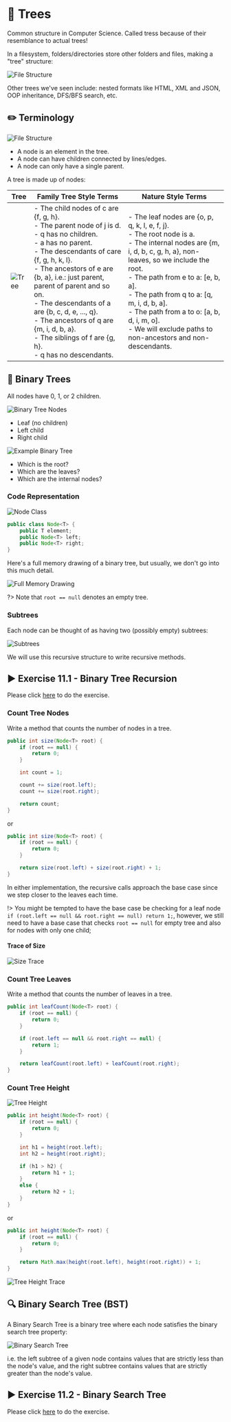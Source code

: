 # 🌳 Trees

Common structure in Computer Science. Called tress because of their resemblance to actual trees!

In a filesystem, folders/directories store other folders and files, making a "tree" structure:

![File Structure](./images/0-File-Structure.png)

Other trees we've seen include: nested formats like HTML, XML and JSON, OOP inheritance, DFS/BFS search, etc.

## ✏️ Terminology

![File Structure](./images/00-Terminology.png)

- A node is an element in the tree.
- A node can have children connected by lines/edges.
- A node can only have a single parent.

A tree is made up of nodes:

| Tree                           | Family Tree Style Terms                                                                                                                                                                                                                                                                                                                                                                                             | Nature Style Terms                                                                                                                                                                                                                                                                                                                                                     |
| ------------------------------ | ------------------------------------------------------------------------------------------------------------------------------------------------------------------------------------------------------------------------------------------------------------------------------------------------------------------------------------------------------------------------------------------------------------------- | ---------------------------------------------------------------------------------------------------------------------------------------------------------------------------------------------------------------------------------------------------------------------------------------------------------------------------------------------------------------------- |
| ![Tree](./images/000-Tree.png) | - The child nodes of c are {f, g, h}.<br>- The parent node of j is d.<br>- q has no children.<br>- a has no parent.<br>- The descendants of care {f, g, h, k, l}.<br>- The ancestors of e are {b, a}, i.e.: just parent, parent of parent and so on.<br>- The descendants of a are {b, c, d, e, ..., q}.<br>- The ancestors of q are {m, i, d, b, a}.<br>- The siblings of f are {g, h}.<br>- q has no descendants. | - The leaf nodes are {o, p, q, k, l, e, f, j}.<br>- The root node is a.<br>- The internal nodes are {m, i, d, b, c, g, h, a}, non-leaves, so we include the root.<br>- The path from e to a: [e, b, a].<br>- The path from q to a: [q, m, i, d, b, a].<br>- The path from a to o: [a, b, d, i, m, o].<br>- We will exclude paths to non-ancestors and non-descendants. |

## 🌳 Binary Trees

All nodes have 0, 1, or 2 children.

![Binary Tree Nodes](./images/1-Binary-Tree-Nodes.png)

- Leaf (no children)
- Left child
- Right child

![Example Binary Tree](./images/2-Example-Binary-Tree.png)

- Which is the root?
- Which are the leaves?
- Which are the internal nodes?

### Code Representation

![Node Class](./images/3-Node-Class.png)

```java
public class Node<T> {
    public T element;
    public Node<T> left;
    public Node<T> right;
}
```

Here's a full memory drawing of a binary tree, but usually, we don't go into this much detail.

![Full Memory Drawing](./images/4-Full-Memory-Drawing.png)

?> Note that `root == null` denotes an empty tree.

### Subtrees

Each node can be thought of as having two (possibly empty) subtrees:

![Subtrees](./images/5-Subtrees.png)

We will use this recursive structure to write recursive methods.

## ▶️ Exercise 11.1 - Binary Tree Recursion

Please click [here](https://github.com/JAC-CS-Programming-4-W23/E11.1-Binary-Tree-Recursion) to do the exercise.

### Count Tree Nodes

Write a method that counts the number of nodes in a tree.

```java
public int size(Node<T> root) {
    if (root == null) {
        return 0;
    }

    int count = 1;

    count += size(root.left);
    count += size(root.right);

    return count;
}
```

or

```java
public int size(Node<T> root) {
    if (root == null) {
        return 0;
    }

    return size(root.left) + size(root.right) + 1;
}
```

In either implementation, the recursive calls approach the base case since we step closer to the leaves each time.

!> You might be tempted to have the base case be checking for a leaf node `if (root.left == null && root.right == null) return 1;`, however, we still need to have a base case that checks `root == null` for empty tree and also for nodes with only one child;

#### Trace of Size

![Size Trace](./images/6-Size-Trace.png)

### Count Tree Leaves

Write a method that counts the number of leaves in a tree.

```java
public int leafCount(Node<T> root) {
    if (root == null) {
        return 0;
    }

    if (root.left == null && root.right == null) {
        return 1;
    }

    return leafCount(root.left) + leafCount(root.right);
}
```

### Count Tree Height

![Tree Height](./images/7-Tree-Height.png)

```java
public int height(Node<T> root) {
    if (root == null) {
        return 0;
    }

    int h1 = height(root.left);
    int h2 = height(root.right);

    if (h1 > h2) {
        return h1 + 1;
    }
    else {
        return h2 + 1;
    }
}
```

or

```java
public int height(Node<T> root) {
    if (root == null) {
        return 0;
    }

    return Math.max(height(root.left), height(root.right)) + 1;
}
```

![Tree Height Trace](./images/8-Tree-Height-Trace.png)

## 🔍 Binary Search Tree (BST)

A Binary Search Tree is a binary tree where each node satisfies the binary search tree property:

![Binary Search Tree](./images/14-Binary-Search-Tree.png)

i.e. the left subtree of a given node contains values that are strictly less than the node's value, and the right subtree contains values that are strictly greater than the node's value.

## ▶️ Exercise 11.2 - Binary Search Tree

Please click [here](https://github.com/JAC-CS-Programming-4-W23/E11.2-Binary-Search-Tree) to do the exercise.
